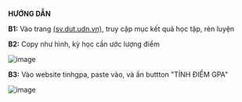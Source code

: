 **HƯỚNG DẪN**

**B1:** Vào trang [(sv.dut.udn.vn)](http://sv.dut.udn.vn/), truy cập mục kết quả học tập, rèn luyện

**B2:** Copy như hình, kỳ học cần ước lượng điểm

![image](https://github.com/user-attachments/assets/07994658-55b9-4d1f-8004-5cd0af642752)

**B3:** Vào website tinhgpa, paste vào, và ấn buttton "TÍNH ĐIỂM GPA"

![image](https://github.com/user-attachments/assets/60892d2f-7bca-4453-bc72-384ac4edad59)



